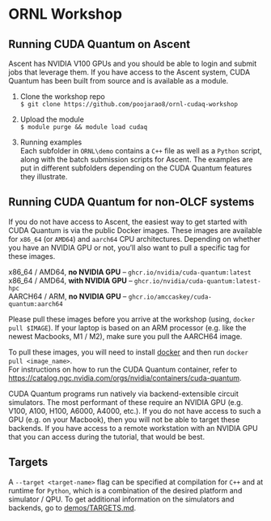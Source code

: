 # ORNL Workshop


## Running CUDA Quantum on Ascent
Ascent has NVIDIA V100 GPUs and you should be able to login and submit jobs that leverage them. If you have access to the Ascent system, CUDA Quantum has been built from source and is available as a module. 

1. Clone the workshop repo  \
`$ git clone https://github.com/poojarao8/ornl-cudaq-workshop` 
 
2. Upload the module \
```$ module purge && module load cudaq ```

3. Running examples \
Each subfolder in `ORNL\demo` contains a `C++` file as well as a `Python` script, along with the batch submission scripts for Ascent. The examples are put in different subfolders depending on the CUDA Quantum features they illustrate. 


## Running CUDA Quantum for non-OLCF systems
If you do not have access to Ascent, the easiest way to get started with CUDA Quantum is via the public Docker images. These images are available for `x86_64` (or `AMD64`) and `aarch64` CPU architectures. Depending on whether you have an NVIDIA GPU or not, you’ll also want to pull a specific tag for these images. 
 
x86_64 / AMD64, **no NVIDIA GPU** – `ghcr.io/nvidia/cuda-quantum:latest`  \
x86_64 / AMD64, **with NVIDIA GPU** – `ghcr.io/nvidia/cuda-quantum:latest-hpc` \
AARCH64 / ARM, **no NVIDIA GPU** – `ghcr.io/amccaskey/cuda-quantum:aarch64`  
 
Please pull these images before you arrive at the workshop (using, `docker pull $IMAGE`). If your laptop is based on an ARM processor (e.g. like the newest Macbooks, M1 / M2), make sure you pull the AARCH64 image.

To pull these images, you will need to install [docker](https://www.docker.com/) and then run `docker pull <image_name>`.\
For instructions on how to run the CUDA Quantum container, refer to https://catalog.ngc.nvidia.com/orgs/nvidia/containers/cuda-quantum.
 
CUDA Quantum programs run natively via backend-extensible circuit simulators. The most performant of these require an NVIDIA GPU (e.g. V100, A100, H100, A6000, A4000, etc.). If you do not have access to such a GPU (e.g. on your Macbook), then you will not be able to target these backends. If you have access to a remote workstation with an NVIDIA GPU that you can access during the tutorial, that would be best.

## Targets
A `--target <target-name>` flag can be specified at compilation for `C++` and at runtime for `Python`, which is a combination of the desired platform and simulator / QPU. 
To get additional information on the simulators and backends, go to [demos/TARGETS.md](demos/TARGETS.md).
